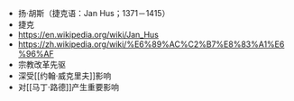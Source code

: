 - 扬·胡斯（捷克语：Jan Hus；1371－1415）
- 捷克
- https://en.wikipedia.org/wiki/Jan_Hus
- https://zh.wikipedia.org/wiki/%E6%89%AC%C2%B7%E8%83%A1%E6%96%AF
- 宗教改革先驱
- 深受[[约翰·威克里夫]]影响
- 对[[马丁·路德]]产生重要影响